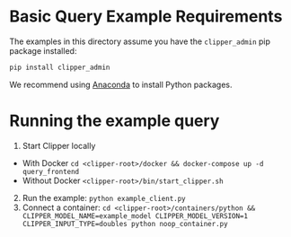 
# Basic Query Example Requirements

The examples in this directory assume you have the `clipper_admin` pip package installed:

```sh
pip install clipper_admin
```
We recommend using [Anaconda](https://www.continuum.io/downloads)
to install Python packages.

# Running the example query

1. Start Clipper locally
  + With Docker `cd <clipper-root>/docker && docker-compose up -d query_frontend`
  + Without Docker `<clipper-root>/bin/start_clipper.sh`
2. Run the example: `python example_client.py`
3. Connect a container: `cd <clipper-root>/containers/python && CLIPPER_MODEL_NAME=example_model CLIPPER_MODEL_VERSION=1 CLIPPER_INPUT_TYPE=doubles python noop_container.py`
